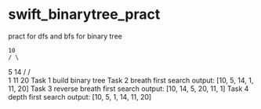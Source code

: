 # swift_binarytree_pract
pract for dfs and bfs for binary tree



    10
    / \
   5  14
  /   / \
 1   11 20
Task 1 build binary tree 
Task 2 breath first search
output: [10, 5, 14, 1, 11, 20]
Task 3 reverse breath first search
output: [10, 14, 5, 20, 11, 1]
Task 4 depth first search
output: [10, 5, 1, 14, 11, 20]
